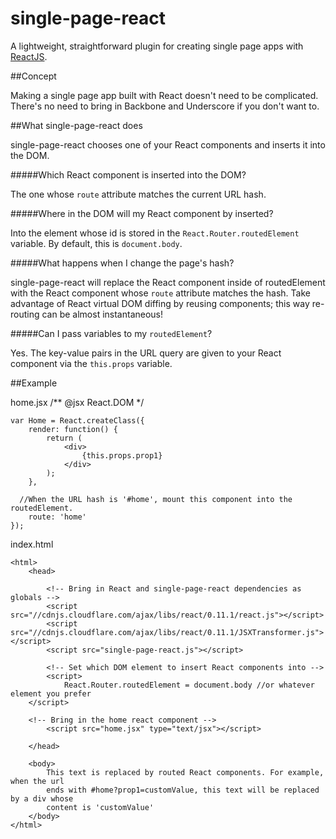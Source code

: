 single-page-react
=================

A lightweight, straightforward plugin for creating single page apps with [ReactJS](http://facebook.github.io/react/).

##Concept

Making a single page app built with React doesn't need to be complicated. There's no need to bring in Backbone and Underscore if you don't want to. 

##What single-page-react does

single-page-react chooses one of your React components and inserts it into the DOM.

#####Which React component is inserted into the DOM?

The one whose <code>route</code> attribute matches the current URL hash.

#####Where in the DOM will my React component by inserted?

Into the element whose id is stored in the <code>React.Router.routedElement</code> variable. By default, this is <code>document.body</code>.

#####What happens when I change the page's hash?

single-page-react will replace the React component inside of routedElement with the React component whose <code>route</code> attribute matches the hash. Take advantage of React virtual DOM diffing by reusing components; this way re-routing can be almost instantaneous!

#####Can I pass variables to my <code>routedElement</code>?

Yes. The key-value pairs in the URL query are given to your React component via the <code>this.props</code> variable. 

##Example

home.jsx
    /** @jsx React.DOM */

    var Home = React.createClass({
    	render: function() {
    		return (
    			<div>
    				{this.props.prop1}
    			</div>
    		);
    	},
    
      //When the URL hash is '#home', mount this component into the routedElement.
    	route: 'home' 
    });
    
index.html

    <html>
    	<head>
    		
    		<!-- Bring in React and single-page-react dependencies as globals -->
    		<script src="//cdnjs.cloudflare.com/ajax/libs/react/0.11.1/react.js"></script>
    		<script src="//cdnjs.cloudflare.com/ajax/libs/react/0.11.1/JSXTransformer.js"></script>
    		<script src="single-page-react.js"></script>
    	  
    		<!-- Set which DOM element to insert React components into -->
    		<script>
      			React.Router.routedElement = document.body //or whatever element you prefer
        </script>  
    
  	    <!-- Bring in the home react component -->
    		<script src="home.jsx" type="text/jsx"></script>
    		
    	</head>
    
    	<body>
    		This text is replaced by routed React components. For example, when the url 
    		ends with #home?prop1=customValue, this text will be replaced by a div whose
    		content is 'customValue'
    	</body>
    </html>